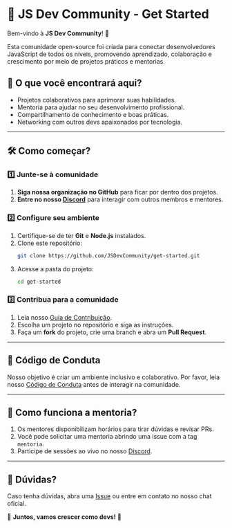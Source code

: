 # 🚀 JS Dev Community - Get Started

Bem-vindo à **JS Dev Community**! 🎉

Esta comunidade open-source foi criada para conectar desenvolvedores JavaScript de todos os níveis, promovendo aprendizado, colaboração e crescimento por meio de projetos práticos e mentorias.

## 📌 O que você encontrará aqui?
- Projetos colaborativos para aprimorar suas habilidades.
- Mentoria para ajudar no seu desenvolvimento profissional.
- Compartilhamento de conhecimento e boas práticas.
- Networking com outros devs apaixonados por tecnologia.

---

## 🛠 Como começar?

### 1️⃣ Junte-se à comunidade
1. **Siga nossa organização no GitHub** para ficar por dentro dos projetos.
2. **Entre no nosso [Discord](https://discord.gg/TaMv955e)**  para interagir com outros membros e mentores.

### 2️⃣ Configure seu ambiente
1. Certifique-se de ter **Git** e **Node.js** instalados.
2. Clone este repositório:
   ```sh
   git clone https://github.com/JSDevCommunity/get-started.git
   ```
3. Acesse a pasta do projeto:
   ```sh
   cd get-started
   ```

### 3️⃣ Contribua para a comunidade
1. Leia nosso [Guia de Contribuição](./CONTRIBUTING.md).
2. Escolha um projeto no repositório e siga as instruções.
3. Faça um **fork** do projeto, crie uma branch e abra um **Pull Request**.

---

## 🤝 Código de Conduta
Nosso objetivo é criar um ambiente inclusivo e colaborativo. Por favor, leia nosso [Código de Conduta](./CODE_OF_CONDUCT.md) antes de interagir na comunidade.

---

## 🎯 Como funciona a mentoria?
1. Os mentores disponibilizam horários para tirar dúvidas e revisar PRs.
2. Você pode solicitar uma mentoria abrindo uma issue com a tag `mentoria`.
3. Participe de sessões ao vivo no nosso [Discord](https://discord.gg/TaMv955e).

---

## 📢 Dúvidas?
Caso tenha dúvidas, abra uma [Issue](https://github.com/JSDevCommunity/get-started/issues) ou entre em contato no nosso chat oficial.

🔗 **Juntos, vamos crescer como devs!** 🚀
